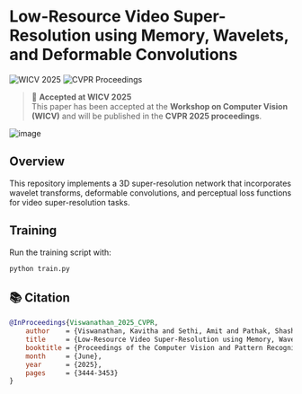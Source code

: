 # Low-Resource Video Super-Resolution using Memory, Wavelets, and Deformable Convolutions

![WICV 2025](https://img.shields.io/badge/Workshop-WICV%202025-blue)
![CVPR Proceedings](https://img.shields.io/badge/Published%20in-CVPR%202025-red)


> 📢 **Accepted at WICV 2025**  
> This paper has been accepted at the **Workshop on Computer Vision (WICV)** and will be published in the **CVPR 2025 proceedings**.

![image](https://github.com/user-attachments/assets/4185292a-407a-4d0d-b283-2b8416657449)


## Overview
This repository implements a 3D super-resolution network that incorporates wavelet transforms, deformable convolutions, and perceptual loss functions for video super-resolution tasks.

## Training
Run the training script with:

```bash
python train.py
```

## 📚 Citation
```bibtex
@InProceedings{Viswanathan_2025_CVPR,
    author    = {Viswanathan, Kavitha and Sethi, Amit and Pathak, Shashwat and Bharambe, Piyush and Choudhary, Harsh},
    title     = {Low-Resource Video Super-Resolution using Memory, Wavelets, and Deformable Convolutions},
    booktitle = {Proceedings of the Computer Vision and Pattern Recognition Conference (CVPR) Workshops},
    month     = {June},
    year      = {2025},
    pages     = {3444-3453}
}
